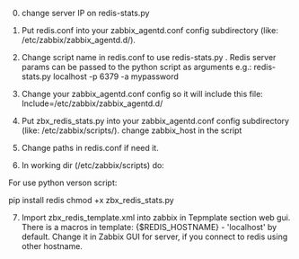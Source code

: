 0) change server IP on redis-stats.py

1) Put redis.conf into your zabbix_agentd.conf config subdirectory (like: /etc/zabbix/zabbix_agentd.d/).

2) Change script name in redis.conf to use redis-stats.py . Redis server params can be passed to the python script as arguments e.g.:
redis-stats.py localhost -p 6379 -a mypassword

3) Change your zabbix_agentd.conf config so it will include this file:
Include=/etc/zabbix/zabbix_agentd.d/

4) Put zbx_redis_stats.py into your zabbix_agentd.conf config subdirectory (like: /etc/zabbix/scripts/).
change zabbix_host in the script

5) Change paths in redis.conf if need it.

6) In working dir (/etc/zabbix/scripts) do:

For use python verson script:

pip install redis
chmod +x zbx_redis_stats.py

7) Import zbx_redis_template.xml into zabbix in Tepmplate section web gui.
There is a macros in template: {$REDIS_HOSTNAME} - 'localhost' by default.
Change it in Zabbix GUI for server, if you connect to redis using other hostname.